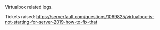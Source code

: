 Virtualbox related logs.

Tickets raised:
https://serverfault.com/questions/1069825/virtualbox-is-not-starting-for-server-2019-how-to-fix-that

